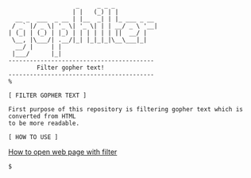 
```
                   _     _ _ _            
                  | |   (_) | |           
  __ _  ___  _ __ | |__  _| | |_ ___ _ __ 
 / _` |/ _ \| '_ \| '_ \| | | __/ _ \ '__|
| (_| | (_) | |_) | | | | | | ||  __/ |   
 \__, |\___/| .__/|_| |_|_|_|\__\___|_|   
  __/ |     | |                           
 |___/      |_|                           
-----------------------------------------
        Filter gopher text!
-----------------------------------------
%
```

```
[ FILTER GOPHER TEXT ]

First purpose of this repository is filtering gopher text which is converted from HTML
to be more readable.

[ HOW TO USE ]

```
[How to open web page with filter](https://github.com/texopher/gophilter/tree/main/help/open-web-with-filter)


```
$
```
